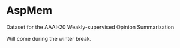 # AspMem
Dataset for the AAAI-20 Weakly-supervised Opinion Summarization 

Will come during the winter break.
